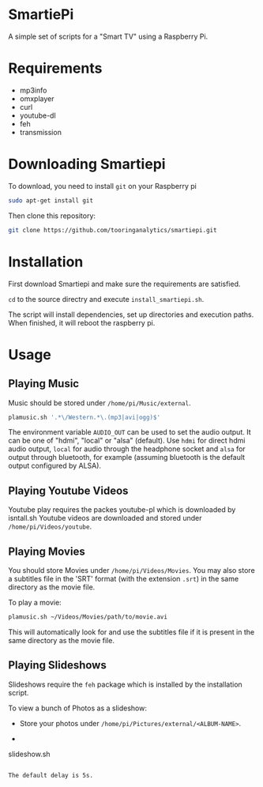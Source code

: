 SmartiePi
==========

A simple set of scripts for a "Smart TV" using a Raspberry Pi.

Requirements
=============

 * mp3info
 * omxplayer
 * curl
 * youtube-dl
 * feh
 * transmission

Downloading Smartiepi
======================

To download, you need to install ```git``` on your Raspberry pi

```bash
sudo apt-get install git
```

Then clone this repository:

```bash
git clone https://github.com/tooringanalytics/smartiepi.git
```

Installation
=============

First download Smartiepi and make sure the requirements are satisfied.

```cd``` to the source directry and execute ```install_smartiepi.sh```.

The script will install dependencies, set up directories and execution paths.
When finished, it will reboot the raspberry pi.


Usage
======

Playing Music
--------------

Music should be stored under ```/home/pi/Music/external```.

```bash
plamusic.sh '.*\/Western.*\.(mp3|avi|ogg)$'
```

The environment variable ```AUDIO_OUT``` can be used to set the audio output.
It can be one of "hdmi", "local" or "alsa" (default). Use ```hdmi``` for direct hdmi
audio output, ```local``` for audio through the headphone socket and ```alsa```
for output through bluetooth, for example (assuming bluetooth is the default
output configured by ALSA).

Playing Youtube Videos
-----------------------
Youtube play requires the packes youtube-pl which is downloaded by isntall.sh
Youtube videos are downloaded and stored under ```/home/pi/Videos/youtube```.

Playing Movies
---------------

You should store Movies under ```/home/pi/Videos/Movies```. You may also store
a subtitles file in the 'SRT' format (with the extension ```.srt```) in the
same directory as the movie file.

To play a movie:

```bash
plamusic.sh ~/Videos/Movies/path/to/movie.avi
```

This will automatically look for and use the subtitles file if it is present in the
same directory as the movie file.

Playing Slideshows
-------------------

Slideshows require the ```feh``` package which is installed by the installation script.

To view a bunch of Photos as a slideshow:

  * Store your photos under ```/home/pi/Pictures/external/<ALBUM-NAME>```.
  * ```bash
  slideshow.sh <ALBUM-NAME>
  ```

The default delay is 5s.

